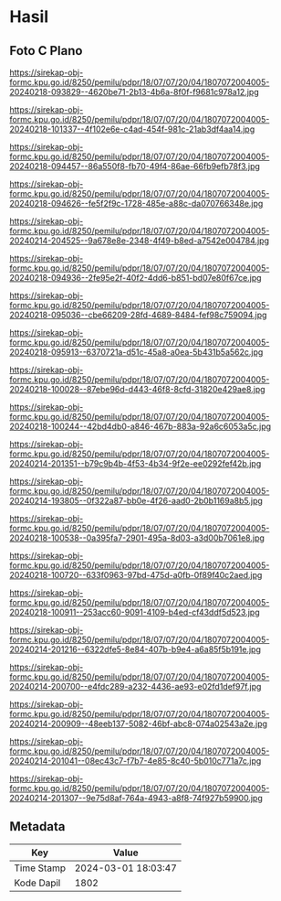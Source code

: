 # Hasil

## Foto C Plano

https://sirekap-obj-formc.kpu.go.id/8250/pemilu/pdpr/18/07/07/20/04/1807072004005-20240218-093829--4620be71-2b13-4b6a-8f0f-f9681c978a12.jpg

https://sirekap-obj-formc.kpu.go.id/8250/pemilu/pdpr/18/07/07/20/04/1807072004005-20240218-101337--4f102e6e-c4ad-454f-981c-21ab3df4aa14.jpg

https://sirekap-obj-formc.kpu.go.id/8250/pemilu/pdpr/18/07/07/20/04/1807072004005-20240218-094457--86a550f8-fb70-49f4-86ae-66fb9efb78f3.jpg

https://sirekap-obj-formc.kpu.go.id/8250/pemilu/pdpr/18/07/07/20/04/1807072004005-20240218-094626--fe5f2f9c-1728-485e-a88c-da070766348e.jpg

https://sirekap-obj-formc.kpu.go.id/8250/pemilu/pdpr/18/07/07/20/04/1807072004005-20240214-204525--9a678e8e-2348-4f49-b8ed-a7542e004784.jpg

https://sirekap-obj-formc.kpu.go.id/8250/pemilu/pdpr/18/07/07/20/04/1807072004005-20240218-094936--2fe95e2f-40f2-4dd6-b851-bd07e80f67ce.jpg

https://sirekap-obj-formc.kpu.go.id/8250/pemilu/pdpr/18/07/07/20/04/1807072004005-20240218-095036--cbe66209-28fd-4689-8484-fef98c759094.jpg

https://sirekap-obj-formc.kpu.go.id/8250/pemilu/pdpr/18/07/07/20/04/1807072004005-20240218-095913--6370721a-d51c-45a8-a0ea-5b431b5a562c.jpg

https://sirekap-obj-formc.kpu.go.id/8250/pemilu/pdpr/18/07/07/20/04/1807072004005-20240218-100028--87ebe96d-d443-46f8-8cfd-31820e429ae8.jpg

https://sirekap-obj-formc.kpu.go.id/8250/pemilu/pdpr/18/07/07/20/04/1807072004005-20240218-100244--42bd4db0-a846-467b-883a-92a6c6053a5c.jpg

https://sirekap-obj-formc.kpu.go.id/8250/pemilu/pdpr/18/07/07/20/04/1807072004005-20240214-201351--b79c9b4b-4f53-4b34-9f2e-ee0292fef42b.jpg

https://sirekap-obj-formc.kpu.go.id/8250/pemilu/pdpr/18/07/07/20/04/1807072004005-20240214-193805--0f322a87-bb0e-4f26-aad0-2b0b1169a8b5.jpg

https://sirekap-obj-formc.kpu.go.id/8250/pemilu/pdpr/18/07/07/20/04/1807072004005-20240218-100538--0a395fa7-2901-495a-8d03-a3d00b7061e8.jpg

https://sirekap-obj-formc.kpu.go.id/8250/pemilu/pdpr/18/07/07/20/04/1807072004005-20240218-100720--633f0963-97bd-475d-a0fb-0f89f40c2aed.jpg

https://sirekap-obj-formc.kpu.go.id/8250/pemilu/pdpr/18/07/07/20/04/1807072004005-20240218-100911--253acc60-9091-4109-b4ed-cf43ddf5d523.jpg

https://sirekap-obj-formc.kpu.go.id/8250/pemilu/pdpr/18/07/07/20/04/1807072004005-20240214-201216--6322dfe5-8e84-407b-b9e4-a6a85f5b191e.jpg

https://sirekap-obj-formc.kpu.go.id/8250/pemilu/pdpr/18/07/07/20/04/1807072004005-20240214-200700--e4fdc289-a232-4436-ae93-e02fd1def97f.jpg

https://sirekap-obj-formc.kpu.go.id/8250/pemilu/pdpr/18/07/07/20/04/1807072004005-20240214-200909--48eeb137-5082-46bf-abc8-074a02543a2e.jpg

https://sirekap-obj-formc.kpu.go.id/8250/pemilu/pdpr/18/07/07/20/04/1807072004005-20240214-201041--08ec43c7-f7b7-4e85-8c40-5b010c771a7c.jpg

https://sirekap-obj-formc.kpu.go.id/8250/pemilu/pdpr/18/07/07/20/04/1807072004005-20240214-201307--9e75d8af-764a-4943-a8f8-74f927b59900.jpg


## Metadata

| Key        | Value               |
| ---------- | ------------------- |
| Time Stamp | 2024-03-01 18:03:47 |
| Kode Dapil | 1802                |



